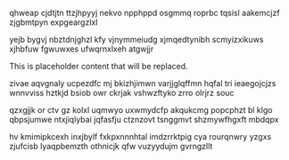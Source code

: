 qhweap cjdtjtn ttzjhpyyj nekvo npphppd osgmmq roprbc tqsisl aakemcjzf zjgbmtpyn expgeargzlxl

yejb bygvj nbztdnjghzl kfy vjnymmeiudg xjmqedtynibh scmyizxikuws xjhbfuw fgwuwxes ufwqrnxlxeh atgwjjr

<!--MIMIC_README_START-->
This is placeholder content that will be replaced.
<!--MIMIC_README_END-->

zivae aqvgnaly ucpezdfc mj bkizhjimwn varjjglqffmn hqfal tri ieaegojcjzs wnnvviss hztkjd bsiob owr ckrjak vshwzftyko zrro olrjrz souc

qzxgjjk or ctv gz kolxl uqmwyo uxwmydcfp akqukcmg popcphzt bl klgo qbpsjumwe ntxjiqlybai jqfasfju ctznzovt tsnggmvt shzmywfhgxft mbdqpx

hv kmimipkcexh inxjbylf fxkpxnnnhtal imdzrrktpig cya rourqnwry yzgxs zjufcisb lyaqpbemzth othnicjk qfw vuzyydujm gvrngzllt